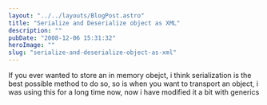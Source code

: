 ```yaml
---
layout: "../../layouts/BlogPost.astro"
title: "Serialize and Deserialize object as XML"
description: ""
pubDate: "2008-12-06 15:31:32"
heroImage: ""
slug: "serialize-and-deserialize-object-as-xml"
---
```


If you ever wanted to store an in memory obejct, i think serialization is the best possible method to do so, so is when you want to transport an object, i was using this for a long time now, now i have modified it a bit with generics 
<script src="https://gist.github.com/nareshjois/7895973.js"></script>
